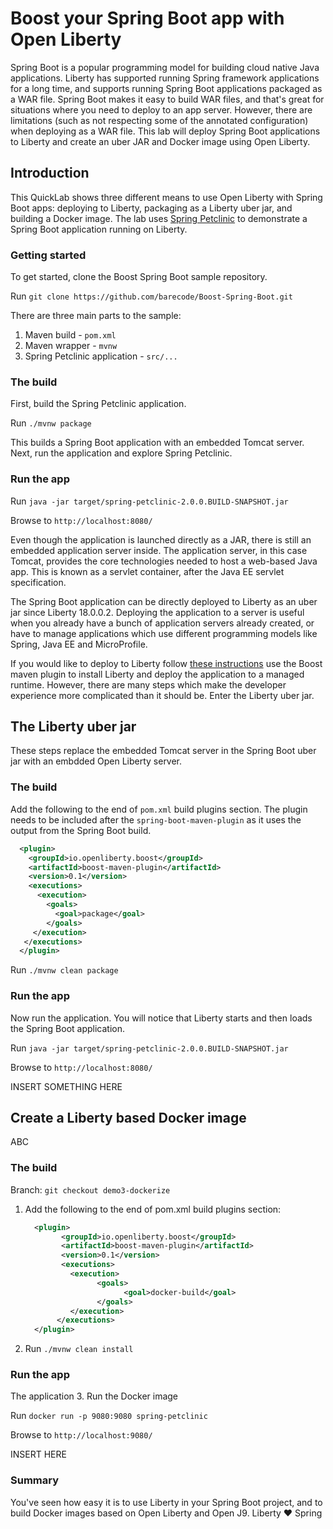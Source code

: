 # Boost your Spring Boot app with Open Liberty

Spring Boot is a popular programming model for building cloud native Java applications. Liberty has supported running Spring framework applications for a long time, and supports running Spring Boot applications packaged as a WAR file. Spring Boot makes it easy to build WAR files, and that's great for situations where you need to deploy to an app server. However, there are limitations (such as not respecting some of the annotated configuration) when deploying as a WAR file. This lab will deploy Spring Boot applications to Liberty and create an uber JAR and Docker image using Open Liberty.

## Introduction

This QuickLab shows three different means to use Open Liberty with Spring Boot apps: deploying to Liberty, packaging as a Liberty uber jar, and building a Docker image. The lab uses [Spring Petclinic](https://github.com/spring-projects/spring-petclinic) to demonstrate a Spring Boot application running on Liberty.

### Getting started

To get started, clone the Boost Spring Boot sample repository.

Run `git clone https://github.com/barecode/Boost-Spring-Boot.git`

There are three main parts to the sample:

1. Maven build - `pom.xml`
2. Maven wrapper - `mvnw`
3. Spring Petclinic application - `src/...`

### The build

First, build the Spring Petclinic application.

Run `./mvnw package`

This builds a Spring Boot application with an embedded Tomcat server. Next, run the application and explore Spring Petclinic.

### Run the app

Run `java -jar target/spring-petclinic-2.0.0.BUILD-SNAPSHOT.jar`

Browse to `http://localhost:8080/`

Even though the application is launched directly as a JAR, there is still an embedded application server inside. The application server, in this case Tomcat, provides the core technologies needed to host a web-based Java app. This is known as a servlet container, after the Java EE servlet specification.

The Spring Boot application can be directly deployed to Liberty as an uber jar since Liberty 18.0.0.2. Deploying the application to a server is useful when you already have a bunch of application servers already created, or have to manage applications which use different programming models like Spring, Java EE and MicroProfile.

If you would like to deploy to Liberty follow [these instructions](Deploy-to-Liberty.md) use the Boost maven plugin to install Liberty and deploy the application to a managed runtime.  However, there are many steps which make the developer experience more complicated than it should be. Enter the Liberty uber jar.

## The Liberty uber jar

These steps replace the embedded Tomcat server in the Spring Boot uber jar with an embdded Open Liberty server.

### The build

Add the following to the end of `pom.xml` build plugins section. The plugin needs to be included after the `spring-boot-maven-plugin` as it uses the output from the Spring Boot build.

```xml
  <plugin>
    <groupId>io.openliberty.boost</groupId>
    <artifactId>boost-maven-plugin</artifactId>
    <version>0.1</version>
    <executions>
      <execution>
        <goals>
          <goal>package</goal>
        </goals>
     </execution>
   </executions>
  </plugin>
```

Run `./mvnw clean package`

### Run the app

Now run the application. You will notice that Liberty starts and then loads the Spring Boot application.

Run `java -jar target/spring-petclinic-2.0.0.BUILD-SNAPSHOT.jar`

Browse to `http://localhost:8080/`

INSERT SOMETHING HERE

## Create a Liberty based Docker image

ABC

### The build

Branch: `git checkout demo3-dockerize`
1. Add the following to the end of pom.xml build plugins section:
    ```xml
      <plugin>
            <groupId>io.openliberty.boost</groupId>
            <artifactId>boost-maven-plugin</artifactId>
            <version>0.1</version>
            <executions>
              <execution>
                    <goals>
                          <goal>docker-build</goal>
                    </goals>
              </execution>
           </executions>
      </plugin>
    ```
2. Run `./mvnw clean install`

### Run the app

The application 3. Run the Docker image

Run `docker run -p 9080:9080 spring-petclinic`

Browse to `http://localhost:9080/`

INSERT HERE

### Summary

You've seen how easy it is to use Liberty in your Spring Boot project, and to build Docker images based on Open Liberty and Open J9. Liberty ♥ Spring

